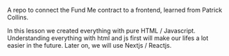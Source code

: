 A repo to connect the Fund Me contract to a frontend, learned from Patrick Collins.

In this lesson we created everything with pure HTML / Javascript.
Understanding everything with html and js first will make our lifes a lot easier in the future.
Later on, we will use Nextjs / Reactjs.
